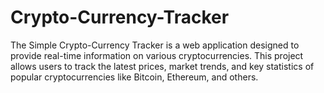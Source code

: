 # Crypto-Currency-Tracker
The Simple Crypto-Currency Tracker is a web application designed to provide real-time information on various cryptocurrencies. This project allows users to track the latest prices, market trends, and key statistics of popular cryptocurrencies like Bitcoin, Ethereum, and others.
